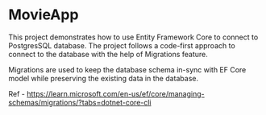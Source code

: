# MovieApp

This project demonstrates how to use Entity Framework Core to connect to PostgresSQL database. The project follows a code-first approach to connect to the database with the help of Migrations feature.

Migrations are used to keep the database schema in-sync with EF Core model while preserving the existing data in the database.

Ref - https://learn.microsoft.com/en-us/ef/core/managing-schemas/migrations/?tabs=dotnet-core-cli

